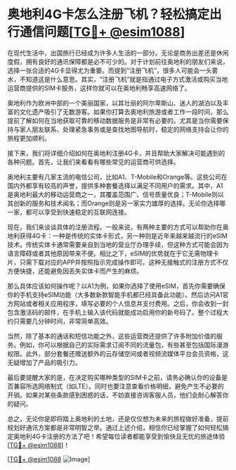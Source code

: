 # 奥地利4G卡怎么注册飞机？轻松搞定出行通信问题[[TG💪+ @esim1088](https://t.me/s/esim1088)]

在现代生活中，出国旅行已经成为许多人生活的一部分。无论是商务出差还是休闲度假，拥有良好的通讯保障都是必不可少的。对于计划前往奥地利的朋友们来说，选择一张合适的4G卡显得尤为重要。而提到“注册飞机”，很多人可能会一头雾水，不知道这是什么意思。其实，“注册飞机”就是指通过电子方式激活或购买当地运营商提供的SIM卡服务，这样你就可以在奥地利畅享高速网络了。

奥地利作为欧洲中部的一个美丽国家，以其壮丽的阿尔卑斯山、迷人的湖泊以及丰富的文化遗产吸引了无数游客。如果你打算去奥地利旅游或者工作一段时间，那么提前了解如何在当地获取可靠的移动数据服务是非常有必要的。尤其是当你需要保持与家人朋友联系、处理紧急事务或是查找地图导航时，稳定的网络支持会让你的旅程更加顺利。

接下来，我们将详细介绍如何在奥地利注册4G卡，并且帮助大家解决可能遇到的各种问题。首先，让我们来看看有哪些常见的运营商可供选择。

奥地利主要有几家主流的电信公司，比如A1、T-Mobile和Orange等。这些公司在国内外都享有较高的声誉，提供多种套餐选择以满足不同用户的需求。其中，A1是奥地利最大的移动运营商之一，其覆盖范围广、信号质量优良；T-Mobile则以其创新的服务和技术闻名；而Orange则是另一家实力雄厚的选择。无论你选择哪一家，都可以享受到快速稳定的互联网连接。

现在，我们来谈谈具体的注册流程。一般来说，有两种主要的方式可以帮助你在奥地利获得4G卡：一种是传统的实体卡形式，另一种则是近年来越来越流行的eSIM技术。传统实体卡通常需要亲自到当地的营业厅办理手续，但这种方式可能会因为语言障碍或者其他原因带来不便。相比之下，eSIM的优势就在于它无需物理卡片，只需下载对应的APP并按照指示完成操作即可。这种无接触式的注册方式不仅方便快捷，还能避免因丢失实体卡而产生的麻烦。

那么具体应该如何操作呢？以A1为例，如果你选择了使用eSIM，首先你需要确保你的手机支持eSIM功能（大多数新款智能手机都已经具备此功能）。然后访问A1官方网站或者相关应用程序，填写必要的个人信息并支付费用。之后，你会收到一封包含激活码的邮件，在手机上输入该代码就能成功启用你的新号码了。整个过程大约只需要几分钟时间，非常简单高效。

当然，除了基本的通话和短信功能之外，这些运营商还提供了许多附加价值的服务。例如，你可以根据自己的实际需求订阅不同的流量包，有些甚至包括国际漫游权限。此外，部分套餐还赠送额外的云存储空间或者视频流媒体平台会员资格，这无疑增加了产品的吸引力。

最后要提醒大家的是，在决定购买哪种类型的SIM卡之前，请务必确认你的设备是否兼容所选网络制式（如LTE）。同时也要注意查看价格明细，避免产生不必要的开销。如果对某些条款感到困惑的话，不妨直接咨询客服人员，他们会耐心解答你的疑问。

总之，无论你是即将踏上奥地利的土地，还是仅仅想为未来的旅程做好准备，提前规划好通讯方案都是非常明智之举。通过上述介绍，相信你已经掌握了如何轻松搞定奥地利4G卡注册的方法了吧！希望每位读者都能享受到愉快且无忧的旅途体验[[TG💪+ @esim1088](https://t.me/s/esim1088)]！

[[TG💪+ @esim1088](https://t.me/s/esim1088) ![Image](https://i.postimg.cc/4NQfJmqS/Snipaste-2025-05-13-00-14-12.png)]